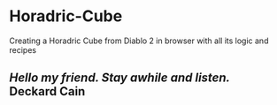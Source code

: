 # Horadric-Cube
Creating a Horadric Cube from Diablo 2 in browser with all its logic and recipes

## *Hello my friend.  Stay awhile and listen.*</br> Deckard Cain




